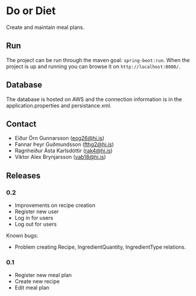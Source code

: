 Do or Diet
=====

Create and maintain meal plans.

## Run

The project can be run through the maven goal: `spring-boot:run`. When the project is up and running you can browse it on `http://localhost:8080/`.

## Database

The database is hosted on AWS and the connection information is in the application.properties and persistance.xml.

## Contact

- Eiður Örn Gunnarsson (eog26@hi.is)
- Fannar Þeyr Guðmundsson (fthg2@hi.is)
- Ragnheiður Ásta Karlsdóttir (rak4@hi.is)
- Viktor Alex Brynjarsson (vab18@hi.is)

## Releases

### 0.2

- Improvements on recipe creation
- Register new user
- Log in for users
- Log out for users

Known bugs:

- Problem creating Recipe, IngredientQuantity, IngredientType relations.

### 0.1

- Register new meal plan
- Create new recipe
- Edit meal plan

